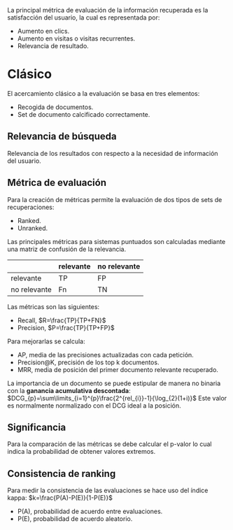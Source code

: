 La principal métrica de evaluación de la información recuperada es la satisfacción del usuario, la cual es representada por:
- Aumento en clics.
- Aumento en visitas o visitas recurrentes.
- Relevancia de resultado.

# Clásico
El acercamiento clásico a la evaluación se basa en tres elementos:
- Recogida de documentos.
- Set de documento calcificado correctamente.

## Relevancia de búsqueda
Relevancia de los resultados con respecto a la necesidad de información del usuario.
## Métrica de evaluación
Para la creación de métricas permite la evaluación de dos tipos de sets de recuperaciones:
- Ranked.
- Unranked.

Las principales métricas para sistemas puntuados son calculadas mediante una matriz de confusión de la relevancia.

|              | relevante | no relevante |
| ------------ | --------- | ------------ |
| relevante    | TP        | FP           | 
| no relevante |     Fn      |           TN   |
Las métricas son las siguientes:
- Recall, $R=\frac{TP}{TP+FN}$
- Precision, $P=\frac{TP}{TP+FP}$

Para mejorarlas se calcula:
- AP, media de las precisiones actualizadas con cada petición.
- Precision@K, precisión de los top k documentos.
- MRR, media de posición del primer documento relevante recuperado.

La importancia de un documento se puede estipular de manera no binaria con la **ganancia acumulativa descontada**:
$DCG_{p}=\sum\limits_{i=1}^{p}\frac{2^{rel_{i}}-1}{\log_{2}(1+i)}$
Este valor es normalmente normalizado con el DCG ideal a la posición.
## Significancia
Para la comparación de las métricas se debe calcular el p-valor lo cual indica la probabilidad de obtener valores extremos.
## Consistencia de ranking
Para medir la consistencia de las evaluaciones se hace uso del índice kappa:
$k=\frac{P(A)-P(E)}{1-P(E)}$
- P(A), probabilidad de acuerdo entre evaluaciones.
- P(E), probabilidad de acuerdo aleatorio.